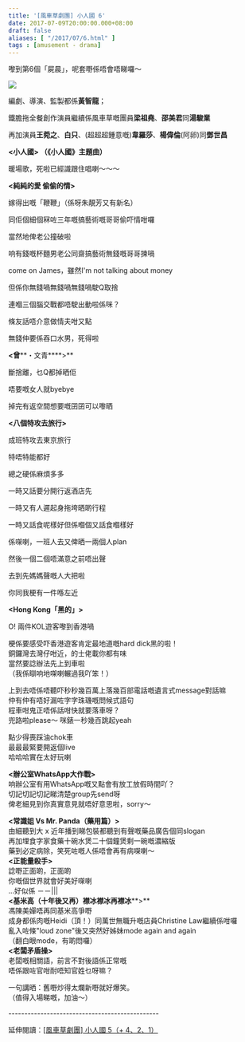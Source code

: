 ```yaml
---
title: '[風車草劇團] 小人國 6'
date: 2017-07-09T20:00:00.000+08:00
draft: false
aliases: [ "/2017/07/6.html" ]
tags : [amusement - drama]
---
```


嚟到第6個「屍晨」，呢套嘢係唔會唔睇囉～  

[![](https://c1.staticflickr.com/5/4260/34969295704_6d9066cb01_z.jpg)](https://c1.staticflickr.com/5/4260/34969295704_6d9066cb01_z.jpg)

編劇、導演、監製都係**黃智龍**；  

鐵膽拖全餐創作演員繼續係風車草嘅團員**梁祖堯**、**邵美君**同**湯駿業**

再加演員**王菀之**、**白只**、(超超超鍾意嘅)**韋羅莎**、**楊偉倫**(阿卵)同**鄧世昌**

  

**<小人國> （《小人國》主題曲）**

暖場歌，死啦已經識跟住唱喇～～～

  

**<純純的愛 偷偷的情>**

嫁得出嘅「鞭鞭」（係呀朱靚芳又有新名）

同佢個細個冧咗三年嘅搞藝術嘅哥哥偷吓情咁囉

當然地俾老公撞破啦

响有錢嘅杯麵男老公同齋搞藝術無錢嘅哥哥揀喎

come on James，雖然I'm not talking about money   

但係你無錢喎無錢喎無錢喎駛Q取捨

連嗰三個腦交戰都唔駛出動啦係咪？

條友話唔介意做情夫咁又點

無錢仲要係吞口水男，死得啦

  

**<曾****・文青****\>**  

斷捨離，乜Q都掉晒佢

唔要嘅女人就byebye

掉完有返空間想要嘅囝囝可以嚟晒

  

**<八個特攻去旅行>**

成班特攻去東京旅行

特唔特能都好

總之硬係麻煩多多

一時又話要分開行返酒店先

一時又有人遲起身拖垮晒啲行程

一時又話食呢樣好但係嗰個又話食嗰樣好

係㗎喇，一班人去又俾晒一兩個人plan

然後一個二個唔滿意之前唔出聲

去到先媽媽聲嘅人大把啦

你同我梗有一件喺左近

  

**<Hong Kong「黑的」>**

O! 兩件KOL遊客嚟到香港喎

梗係要感受吓香港遊客肯定最地道嘅hard dick黑的啦！  
銅鑼灣去灣仔咁近，的士佬載你都有味  
當然要諗辦法先上到車啦  
（我係瞓响地㗎喇輾過我吖笨！）

上到去唔係唔聽吓秒秒幾百萬上落幾百部電話嘅遺言式message對話嘛  
仲有仲有唔好漏咗字字珠璣嘅問候式語句  
程車咁鬼正唔係話咁快就要落車呀？   
兜路啦please～ 咪錶一秒幾百跳起yeah  

點少得喪踩油chok車  
最最最緊要開返個live  
哈哈哈實在太好玩喇

  
**<辦公室WhatsApp大作戰>**  
响辦公室有用WhatsApp嘅又點會有放工放假時間吖？  
切記切記切記睇清楚group先send呀  
俾老細見到你真實意見就唔好意思啦，sorry～

  
**<常識姐 Vs Mr. Panda（藥用篇）>**  
由細聽到大 x 近年播到睇包裝都聽到有聲嘅藥品廣告個同slogan  
再加埋食字家食藥十碗水煲二十個鐘煲剩一碗嘅濃縮版  
藥到必定病除，笑死咗嘅人係唔會再有病㗎喇～  
**<正能量殺手>**  
諗嘢正面啲，正面啲  
你嘅個世界就會好美好㗎喇  
...好似係 －－|||  
**<基米高（十年後又再）襟冰****襟冰再****襟冰****\>**  
馮陳美嬋唔再同基米高爭嘢  
成身都係肉嘅Heidi（頂！）同萬世無職升嘅店員Christine Law繼續係咁囉  
亂入咗條"loud zone"後又突然好姊妹mode again and again  
（翻白眼mode，有啲悶囉）  
**<老闆矛盾操>**  
老闆嘅相關語，前言不對後語係正常嘅  
唔係跟咗官咁耐唔知官姓乜呀嘛？  

一句講晒：舊嘢炒得太爛新嘢就好爆笑。  
（值得入場睇嘅，加油～）  
  
  
\-----------------------------------------------  
  
延伸閱讀：[\[風車草劇團\] 小人國 5（+ 4、2、1）](https://www.hidie.net/2015/07/5-421.html)